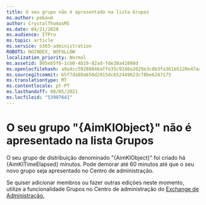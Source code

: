 ```yaml
---
title: O seu grupo não é apresentado na lista Grupos
ms.author: pebaum
author: CrystalThomasMS
ms.date: 04/21/2020
ms.audience: ITPro
ms.topic: article
ms.service: o365-administration
ROBOTS: NOINDEX, NOFOLLOW
localization_priority: Normal
ms.assetid: 805eb5f6-1cb0-4b19-82ad-fde38a42808d
ms.openlocfilehash: a9a4cc59288046affe35c9248a3829e3c0b3fa361b5120e47aaeaa34eec7a983
ms.sourcegitcommit: b5f7da89a650d2915dc652449623c78be6247175
ms.translationtype: MT
ms.contentlocale: pt-PT
ms.lasthandoff: 08/05/2021
ms.locfileid: "53907641"
---
```

# <a name="your-group-aimkiobject-not-showing-in-groups-list"></a>O seu grupo "{AimKIObject}" não é apresentado na lista Grupos

O seu grupo de distribuição denominado "{AimKIObject}" foi criado há {AimKITimeElapsed} minutos. Pode demorar até 60 minutos até que o seu novo grupo seja apresentado no Centro de administração.
  
Se quiser adicionar membros ou fazer outras edições neste momento, utilize a funcionalidade Grupos no Centro de administração do [Exchange de Administração.](https://outlook.office365.com/ecp/?rfr=Admin_o365&amp;exsvurl=1&amp;mkt=en-US.aspx)
  

